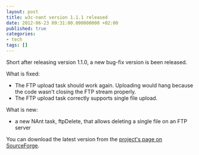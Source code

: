```yaml
---
layout: post
title: w3c-nant version 1.1.1 released
date: 2012-06-23 09:31:00.000000000 +02:00
published: true
categories:
- tech
tags: []
---
```


Short after releasing version 1.1.0, a new bug-fix version is been released.

What is fixed:
<ul>
<li>The FTP upload task should work again. Uploading would hang because the code wasn't closing the FTP stream properly.</li>
<li>The FTP upload task correctly supports single file upload.</li>
</ul>

What is new:
<ul>
<li>a new NAnt task, ftpDelete, that allows deleting a single file on an FTP server</li>
</ul>

You can download the latest version from the <a href="http://w3c-nant.sourceforge.net/">project's page on SourceForge</a>.
